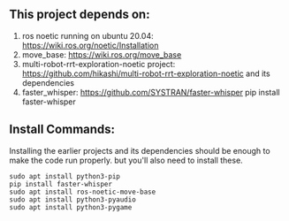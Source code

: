 ## This project depends on:
1. ros noetic running on ubuntu 20.04: https://wiki.ros.org/noetic/Installation
2. move_base: https://wiki.ros.org/move_base
3. multi-robot-rrt-exploration-noetic project: https://github.com/hikashi/multi-robot-rrt-exploration-noetic and its dependencies
2. faster_whisper: https://github.com/SYSTRAN/faster-whisper
    pip install faster-whisper

## Install Commands:
Installing the earlier projects and its dependencies should be enough to make the code run properly. but you'll also need to install these.

    sudo apt install python3-pip
    pip install faster-whisper
    sudo apt install ros-noetic-move-base
    sudo apt install python3-pyaudio
    sudo apt install python3-pygame
